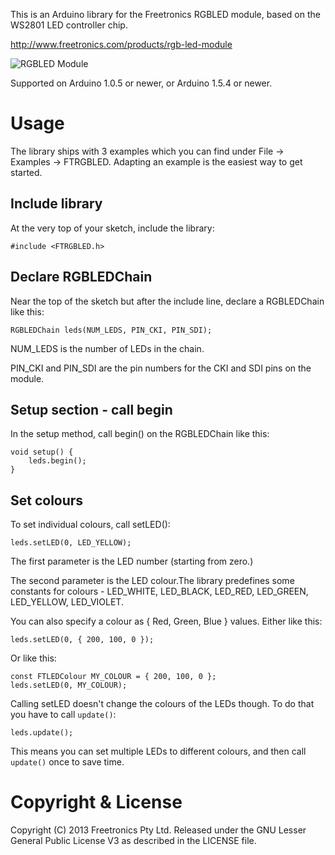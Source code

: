 This is an Arduino library for the Freetronics RGBLED module, based on the WS2801 LED controller chip.

http://www.freetronics.com/products/rgb-led-module

![RGBLED Module](http://cdn.shopify.com/s/files/1/0045/8932/products/RGBLED-angle_large.png?v=1321869965)

Supported on Arduino 1.0.5 or newer, or Arduino 1.5.4 or newer.

# Usage

The library ships with 3 examples which you can find under File -> Examples -> FTRGBLED. Adapting an example is the easiest way to get started.

## Include library

At the very top of your sketch, include the library:

    #include <FTRGBLED.h>

## Declare RGBLEDChain

Near the top of the sketch but after the include line, declare a RGBLEDChain like this:

    RGBLEDChain leds(NUM_LEDS, PIN_CKI, PIN_SDI);

NUM_LEDS is the number of LEDs in the chain.

PIN_CKI and PIN_SDI are the pin numbers for the CKI and SDI pins on the module.

## Setup section - call begin

In the setup method, call begin() on the RGBLEDChain like this:

    void setup() {
        leds.begin();
    }

## Set colours

To set individual colours, call setLED():

    leds.setLED(0, LED_YELLOW);

The first parameter is the LED number (starting from zero.)

The second parameter is the LED colour.The library predefines some constants for colours - LED_WHITE, LED_BLACK, LED_RED, LED_GREEN, LED_YELLOW, LED_VIOLET.

You can also specify a colour as { Red, Green, Blue } values. Either like this:

    leds.setLED(0, { 200, 100, 0 });

Or like this:

    const FTLEDColour MY_COLOUR = { 200, 100, 0 };
    leds.setLED(0, MY_COLOUR);

Calling setLED doesn't change the colours of the LEDs though. To do that you have to call `update()`:

    leds.update();

This means you can set multiple LEDs to different colours, and then call `update()` once to save time.


# Copyright & License

Copyright (C) 2013 Freetronics Pty Ltd.
Released under the GNU Lesser General Public License V3 as described in the LICENSE file.
